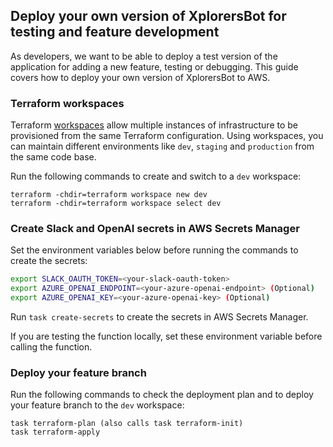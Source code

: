 ## Deploy your own version of XplorersBot for testing and feature development

As developers, we want to be able to deploy a test version of the application for adding a new feature, testing or debugging. This guide covers how to deploy your own version of XplorersBot to AWS.

### Terraform workspaces

Terraform [workspaces](https://www.terraform.io/docs/state/workspaces.html) allow multiple instances of infrastructure to be provisioned from the same Terraform configuration. Using workspaces, you can maintain different environments like `dev`, `staging` and `production` from the same code base.

Run the following commands to create and switch to a `dev` workspace:

```
terraform -chdir=terraform workspace new dev
terraform -chdir=terraform workspace select dev
```

### Create Slack and OpenAI secrets in AWS Secrets Manager

Set the environment variables below before running the commands to create the secrets:

```bash
export SLACK_OAUTH_TOKEN=<your-slack-oauth-token>
export AZURE_OPENAI_ENDPOINT=<your-azure-openai-endpoint> (Optional)
export AZURE_OPENAI_KEY=<your-azure-openai-key> (Optional)
```

Run `task create-secrets` to create the secrets in AWS Secrets Manager.

If you are testing the function locally, set these environment variable before calling the function.

### Deploy your feature branch

Run the following commands to check the deployment plan and to deploy your feature branch to the `dev` workspace:
```
task terraform-plan (also calls task terraform-init)
task terraform-apply
```

